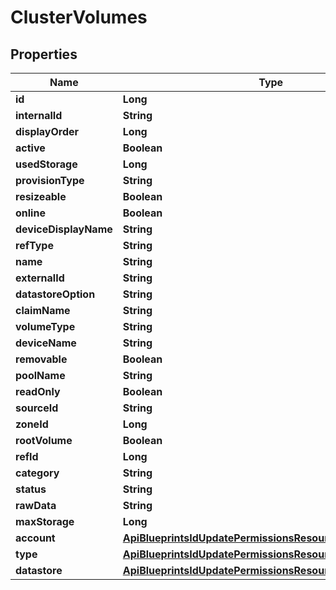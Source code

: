 

# ClusterVolumes

## Properties

Name | Type | Description | Notes
------------ | ------------- | ------------- | -------------
**id** | **Long** |  |  [optional]
**internalId** | **String** |  |  [optional]
**displayOrder** | **Long** |  |  [optional]
**active** | **Boolean** |  |  [optional]
**usedStorage** | **Long** |  |  [optional]
**provisionType** | **String** |  |  [optional]
**resizeable** | **Boolean** |  |  [optional]
**online** | **Boolean** |  |  [optional]
**deviceDisplayName** | **String** |  |  [optional]
**refType** | **String** |  |  [optional]
**name** | **String** |  |  [optional]
**externalId** | **String** |  |  [optional]
**datastoreOption** | **String** |  |  [optional]
**claimName** | **String** |  |  [optional]
**volumeType** | **String** |  |  [optional]
**deviceName** | **String** |  |  [optional]
**removable** | **Boolean** |  |  [optional]
**poolName** | **String** |  |  [optional]
**readOnly** | **Boolean** |  |  [optional]
**sourceId** | **String** |  |  [optional]
**zoneId** | **Long** |  |  [optional]
**rootVolume** | **Boolean** |  |  [optional]
**refId** | **Long** |  |  [optional]
**category** | **String** |  |  [optional]
**status** | **String** |  |  [optional]
**rawData** | **String** |  |  [optional]
**maxStorage** | **Long** |  |  [optional]
**account** | [**ApiBlueprintsIdUpdatePermissionsResourcePermissionSites**](ApiBlueprintsIdUpdatePermissionsResourcePermissionSites.md) |  |  [optional]
**type** | [**ApiBlueprintsIdUpdatePermissionsResourcePermissionSites**](ApiBlueprintsIdUpdatePermissionsResourcePermissionSites.md) |  |  [optional]
**datastore** | [**ApiBlueprintsIdUpdatePermissionsResourcePermissionSites**](ApiBlueprintsIdUpdatePermissionsResourcePermissionSites.md) |  |  [optional]




